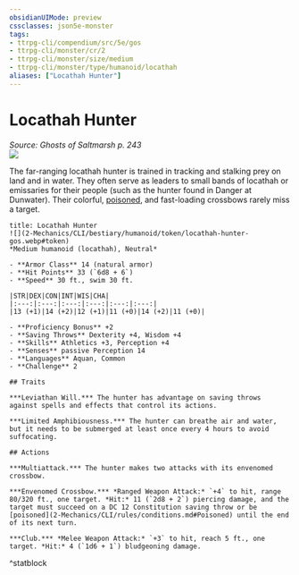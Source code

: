 ```yaml
---
obsidianUIMode: preview
cssclasses: json5e-monster
tags:
- ttrpg-cli/compendium/src/5e/gos
- ttrpg-cli/monster/cr/2
- ttrpg-cli/monster/size/medium
- ttrpg-cli/monster/type/humanoid/locathah
aliases: ["Locathah Hunter"]
---
```

# Locathah Hunter
*Source: Ghosts of Saltmarsh p. 243*  
![](2-Mechanics/CLI/bestiary/humanoid/img/locathah.webp#right)

The far-ranging locathah hunter is trained in tracking and stalking prey on land and in water. They often serve as leaders to small bands of locathah or emissaries for their people (such as the hunter found in Danger at Dunwater). Their colorful, [poisoned](2-Mechanics/CLI/rules/conditions.md#Poisoned), and fast-loading crossbows rarely miss a target.

```ad-statblock
title: Locathah Hunter
![](2-Mechanics/CLI/bestiary/humanoid/token/locathah-hunter-gos.webp#token)
*Medium humanoid (locathah), Neutral*

- **Armor Class** 14 (natural armor)
- **Hit Points** 33 (`6d8 + 6`) 
- **Speed** 30 ft., swim 30 ft.

|STR|DEX|CON|INT|WIS|CHA|
|:---:|:---:|:---:|:---:|:---:|:---:|
|13 (+1)|14 (+2)|12 (+1)|11 (+0)|14 (+2)|11 (+0)|

- **Proficiency Bonus** +2
- **Saving Throws** Dexterity +4, Wisdom +4
- **Skills** Athletics +3, Perception +4
- **Senses** passive Perception 14
- **Languages** Aquan, Common
- **Challenge** 2

## Traits

***Leviathan Will.*** The hunter has advantage on saving throws against spells and effects that control its actions.

***Limited Amphibiousness.*** The hunter can breathe air and water, but it needs to be submerged at least once every 4 hours to avoid suffocating.

## Actions

***Multiattack.*** The hunter makes two attacks with its envenomed crossbow.

***Envenomed Crossbow.*** *Ranged Weapon Attack:* `+4` to hit, range 80/320 ft., one target. *Hit:* 11 (`2d8 + 2`) piercing damage, and the target must succeed on a DC 12 Constitution saving throw or be [poisoned](2-Mechanics/CLI/rules/conditions.md#Poisoned) until the end of its next turn.

***Club.*** *Melee Weapon Attack:* `+3` to hit, reach 5 ft., one target. *Hit:* 4 (`1d6 + 1`) bludgeoning damage.
```
^statblock